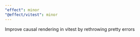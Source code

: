 ```yaml
---
"effect": minor
"@effect/vitest": minor
---
```


Improve causal rendering in vitest by rethrowing pretty errors
